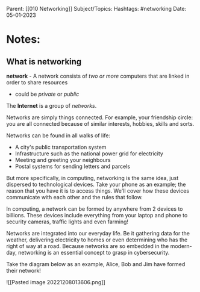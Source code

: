 
Parent: [[010 Networking]]
Subject/Topics: 
Hashtags: #networking 
Date: 05-01-2023

# Notes:

## What is networking

**network** - A network consists of *two or more* computers that are linked in order to share resources
- could be *private* or *public*

The **Internet** is a group of *networks*.

Networks are simply things connected. For example, your friendship circle: you are all connected because of similar interests, hobbies, skills and sorts.

Networks can be found in all walks of life:

-   A city's public transportation system
-   Infrastructure such as the national power grid for electricity
-   Meeting and greeting your neighbours
-   Postal systems for sending letters and parcels

But more specifically, in computing, networking is the same idea, just dispersed to technological devices. Take your phone as an example; the reason that you have it is to access things. We'll cover how these devices communicate with each other and the rules that follow.

In computing, a network can be formed by anywhere from 2 devices to billions. These devices include everything from your laptop and phone to security cameras, traffic lights and even farming!

Networks are integrated into our everyday life. Be it gathering data for the weather, delivering electricity to homes or even determining who has the right of way at a road. Because networks are so embedded in the modern-day, networking is an essential concept to grasp in cybersecurity.

Take the diagram below as an example, Alice, Bob and Jim have formed their network! 

![[Pasted image 20221208013606.png]]

